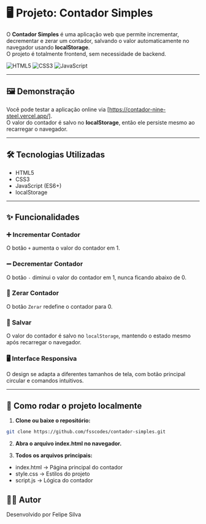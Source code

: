 # 🖥️ Projeto: Contador Simples

O **Contador Simples** é uma aplicação web que permite incrementar, decrementar e zerar um contador, salvando o valor automaticamente no navegador usando **localStorage**.  
O projeto é totalmente frontend, sem necessidade de backend.

![HTML5](https://img.shields.io/badge/html5-%23E34F26.svg?style=for-the-badge&logo=html5&logoColor=white)
![CSS3](https://img.shields.io/badge/css3-%231572B6.svg?style=for-the-badge&logo=css3&logoColor=white)
![JavaScript](https://img.shields.io/badge/javascript-%23323330.svg?style=for-the-badge&logo=javascript&logoColor=%23F7DF1E)

---

## 🖼️ Demonstração

Você pode testar a aplicação online via [https://contador-nine-steel.vercel.app/].  
O valor do contador é salvo no **localStorage**, então ele persiste mesmo ao recarregar o navegador.

---

## 🛠️ Tecnologias Utilizadas

- HTML5  
- CSS3  
- JavaScript (ES6+)  
- localStorage  

---

## ✨ Funcionalidades

### ➕ Incrementar Contador
O botão `+` aumenta o valor do contador em 1.

### ➖ Decrementar Contador
O botão `-` diminui o valor do contador em 1, nunca ficando abaixo de 0.

### 🔄 Zerar Contador
O botão `Zerar` redefine o contador para 0.

### 💾 Salvar
O valor do contador é salvo no `localStorage`, mantendo o estado mesmo após recarregar o navegador.

### 🖥️ Interface Responsiva
O design se adapta a diferentes tamanhos de tela, com botão principal circular e comandos intuitivos.

---

## 📄 Como rodar o projeto localmente

1. **Clone ou baixe o repositório:**

```bash
git clone https://github.com/fsscodes/contador-simples.git
```
2. **Abra o arquivo index.html no navegador.**

3. **Todos os arquivos principais:**

- index.html → Página principal do contador
- style.css → Estilos do projeto
- script.js → Lógica do contador

## 👨‍💻 Autor

Desenvolvido por Felipe Silva
